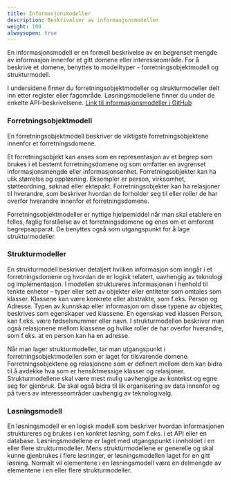 ```yaml
---
title: Informasjonsmodeller
description: Beskrivelser av informasjonsmodeller
weight: 100
alwaysopen: true
---
```


En informasjonsmodell er en formell beskrivelse av en begrenset mengde av informasjon innenfor et gitt domene eller interesseområde. For å beskrive et domene, benyttes to modelltyper - forretningsobjektmodell og strukturmodell.

I undersidene finner du forretningsobjektmodeller og strukturmodeller delt inn etter register eller fagområde. Løsningsmodellene finner du under de enkelte API-beskrivelsene.
[Link til informasjonsmodeller i GitHub](https://github.com/brreg/informasjonsmodeller)


### Forretningsobjektmodell

En forretningsobjektmodell beskriver de viktigste forretningsobjektene innenfor et forretningsdomene.

Et forretningsobjekt kan anses som en representasjon av et begrep som brukes i et bestemt forretningsdomene og som omfatter en avgrenset informasjonsmengde eller informasjonsenhet.  Forretningsobjekter kan ha ulik størrelse og oppløsning. Eksempler er person, virksomhet, støtteordning, søknad eller ektepakt.  Forretningsobjekter kan ha relasjoner til hverandre, som beskriver hvordan de forholder seg til eller roller de har overfor hverandre innenfor et forretningsdomene.

Forretningsobjektmodeller er nyttige hjelpemiddel når man skal etablere en felles, faglig forståelse av et forretningsdomene og enes om et omforent begrepsapparat. De benyttes også som utgangspunkt for å lage strukturmodeller.



### Strukturmodeller

En strukturmodell beskriver detaljert hvilken informasjon som inngår i et forretningsdomene og hvordan de er logisk relatert, uavhengig av teknologi og implementasjon. I modellen struktureres informasjonen i henhold til tenkte enheter – typer eller sett av objekter eller entiteter som omtales som klasser. Klassene kan være konkrete eller abstrakte, som f.eks. Person og Adresse. Typen av kunnskap eller informasjon om disse typene av objekter, beskrives som egenskaper ved klassene. En egenskap ved klassen Person, kan f.eks. være fødselsnummer eller navn. I strukturmodellen beskriver man også relasjonene mellom klassene og hvilke roller de har overfor hverandre, som f.eks. at en person kan ha en adresse.

Når man lager strukturmodeller, tar man utgangspunkt i forretningsobjektmodellen som er laget for tilsvarende domene. Forretningsobjektene og relasjonene som er definert mellom dem kan bidra til å avdekke hva som er hensiktmessige klasser og relasjoner. Strukturmodellene skal være mest mulig uavhengige av kontekst og egne seg for gjenbruk. De skal også bidra til lik organisering av data innenfor og på tvers av interesseområder uavhengig av teknologivalg.



### Løsningsmodell

En løsningsmodell er en logisk modell som beskriver hvordan informasjonen struktureres og brukes i en konkret løsning, som f.eks. i et API eller en database. Løsningsmodellene er laget med utgangspunkt i innholdet i en eller flere strukturmodeller. Mens strukturmodellene er generelle og skal kunne gjenbrukes i flere løsninger, er løsningsmodellen laget for en gitt løsning. Normalt vil elementene i en løsningsmodell være en delmengde av elementene i en eller flere strukturmodeller.
